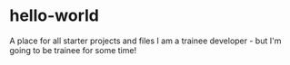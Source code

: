 # hello-world
A place for all starter projects and files
I am a trainee developer - but I'm going to be trainee for some time!
